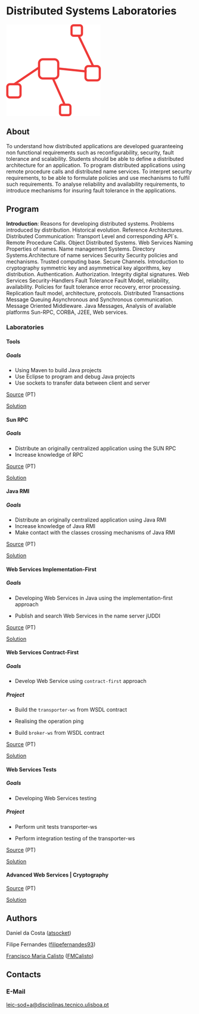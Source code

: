 # Distributed Systems Laboratories

<img src="assets/icon-design.png" alt="Distributed Systems" align="center"/>

## About

To understand how distributed applications are developed guaranteeing non functional requirements such as reconfigurability, security, fault tolerance and scalability. Students should be able to define a distributed architecture for an application. To program distributed applications using remote procedure calls and distributed name services. To interpret security requirements, to be able to formulate policies and use mechanisms to fulfil such requirements. To analyse reliability and availability requirements, to introduce mechanisms for insuring fault tolerance in the applications.

## Program

**Introduction**: Reasons for developing distributed systems. Problems introduced by distribution. Historical evolution. Reference Architectures. Distributed Communication: Transport Level and corresponding API´s. Remote Procedure Calls. Object Distributed Systems. Web Services Naming Properties of names. Name management Systems. Directory Systems.Architecture of name services Security Security policies and mechanisms. Trusted computing base. Secure Channels. Introduction to cryptography symmetric key and asymmetrical key algorithms, key distribution. Authentication. Authorization. Integrity digital signatures. Web Services Security-Handlers Fault Tolerance Fault Model, reliability, availability. Policies for fault tolerance error recovery, error processing. Replication fault model, architecture, protocols. Distributed Transactions Message Queuing Asynchronous and Synchronous communication. Message Oriented Middleware. Java Messages, Analysis of available platforms Sun-RPC, CORBA, J2EE, Web services.

### Laboratories

#### Tools

##### Goals

* Using Maven to build Java projects
* Use Eclipse to program and debug Java projects
* Use sockets to transfer data between client and server

[Source](http://disciplinas.tecnico.ulisboa.pt/leic-sod/2015-2016/labs/02-tools/index.html) (PT)

[Solution](https://github.com/FMCalisto/socket-client-server)

#### Sun RPC

##### Goals

* Distribute an originally centralized application using the SUN RPC
* Increase knowledge of RPC

[Source](http://disciplinas.tecnico.ulisboa.pt/leic-sod/2015-2016/labs/03-rpc/index.html) (PT)

[Solution](https://github.com/FMCalisto/ttt-sun-rpc-noughts-crosses-game)

#### Java RMI

##### Goals

* Distribute an originally centralized application using Java RMI
* Increase knowledge of Java RMI
* Make contact with the classes crossing mechanisms of Java RMI

[Source](http://disciplinas.tecnico.ulisboa.pt/leic-sod/2015-2016/labs/04-rmi/index.html) (PT)

[Solution](https://github.com/FMCalisto/ttt-java-rmi-noughts-crosses-game)

#### Web Services Implementation-First

##### Goals

- Developing Web Services in Java using the implementation-first approach

- Publish and search Web Services in the name server jUDDI

[Source](http://disciplinas.tecnico.ulisboa.pt/leic-sod/2015-2016/labs/05-ws1/index.html) (PT)

[Solution](https://github.com/FMCalisto/ttt-web-service-noughts-crosses-game-2)

#### Web Services Contract-First

##### Goals

- Develop Web Service using ```contract-first``` approach

##### Project

- Build the ```transporter-ws``` from WSDL contract

- Realising the operation ping

- Build ```broker-ws``` from WSDL contract

[Source](http://disciplinas.tecnico.ulisboa.pt/leic-sod/2015-2016/labs/06-ws2/index.html) (PT)

[Solution](https://github.com/FMCalisto/web-services-contract-first)

#### Web Services Tests

##### Goals

- Developing Web Services testing

##### Project

- Perform unit tests transporter-ws

- Perform integration testing of the transporter-ws

[Source](http://disciplinas.tecnico.ulisboa.pt/leic-sod/2015-2016/labs/07-ws3/index.html) (PT)

[Solution](https://github.com/FMCalisto/web-services-tests)

#### Advanced Web Services | Cryptography

[Source]() (PT)

[Solution]()

## Authors

Daniel da Costa ([atsocket](https://github.com/atsoket))

Filipe Fernandes ([filipefernandes93](https://github.com/filipefernandes93))

[Francisco Maria Calisto](http://franciscocalisto.me/) ([FMCalisto](https://github.com/FMCalisto))

## Contacts

### E-Mail

leic-sod+a@disciplinas.tecnico.ulisboa.pt
